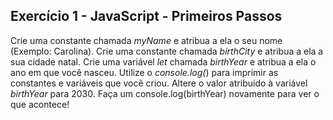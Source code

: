 ## Exercício 1 - JavaScript - Primeiros Passos 

Crie uma constante chamada _myName_ e atribua a ela o seu nome (Exemplo: Carolina).
Crie uma constante chamada _birthCity_ e atribua a ela a sua cidade natal.
Crie uma variável _let_ chamada _birthYear_ e atribua a ela o ano em que você nasceu.
Utilize o _console.log(_) para imprimir as constantes e variáveis que você criou.
Altere o valor atribuído à variável _birthYear_ para 2030. Faça um console.log(birthYear) novamente para ver o que acontece!
